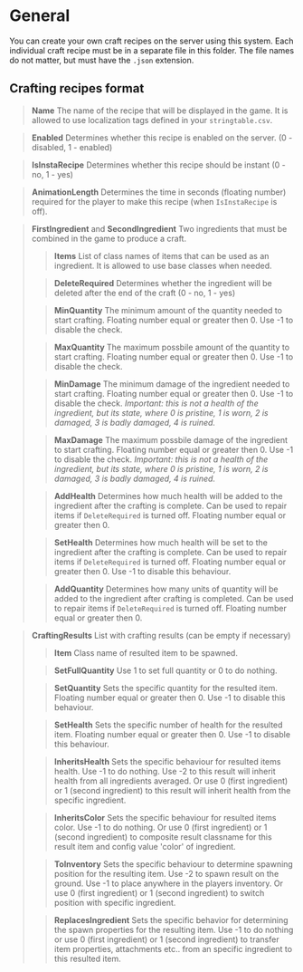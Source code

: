 # General
You can create your own craft recipes on the server using this system.
Each individual craft recipe must be in a separate file in this folder. The file names do not matter, but must have the `.json` extension.

## Crafting recipes format

> **Name**
> The name of the recipe that will be displayed in the game. It is allowed to use localization tags defined in your `stringtable.csv`.

> **Enabled**
> Determines whether this recipe is enabled on the server. (0 - disabled, 1 - enabled)

> **IsInstaRecipe**
> Determines whether this recipe should be instant (0 - no, 1 - yes)

> **AnimationLength**
> Determines the time in seconds (floating number) required for the player to make this recipe (when `IsInstaRecipe` is off).

> **FirstIngredient** and **SecondIngredient**
> Two ingredients that must be combined in the game to produce a craft.
> 
>> **Items**
>> List of class names of items that can be used as an ingredient. It is allowed to use base classes when needed.
>
>> **DeleteRequired**
>> Determines whether the ingredient will be deleted after the end of the craft (0 - no, 1 - yes)
>
>> **MinQuantity**
>> The minimum amount of the quantity needed to start crafting. Floating number equal or greater then 0. Use -1 to disable the check.
>
>> **MaxQuantity**
>> The maximum possbile amount of the quantity to start crafting. Floating number equal or greater then 0. Use -1 to disable the check.
>
>> **MinDamage**
>> The minimum damage of the ingredient needed to start crafting. Floating number equal or greater then 0. Use -1 to disable the check.
>> *Important: this is not a health of the ingredient, but its state, where 0 is pristine, 1 is worn, 2 is damaged, 3 is badly damaged, 4 is ruined.*
>
>> **MaxDamage**
>> The maximum possbile damage of the ingredient to start crafting. Floating number equal or greater then 0. Use -1 to disable the check.
>> *Important: this is not a health of the ingredient, but its state, where 0 is pristine, 1 is worn, 2 is damaged, 3 is badly damaged, 4 is ruined.*
>
>> **AddHealth**
>> Determines how much health will be added to the ingredient after the crafting is complete. Can be used to repair items if `DeleteRequired` is turned off. Floating number equal or greater then 0.
>
>> **SetHealth**
>> Determines how much health will be set to the ingredient after the crafting is complete. Can be used to repair items if `DeleteRequired` is turned off. Floating number equal or greater then 0. Use -1 to disable this behaviour.
>
>> **AddQuantity**
>> Determines how many units of quantity will be added to the ingredient after crafting is completed. Can be used to repair items if `DeleteRequired` is turned off. Floating number equal or greater then 0.

> **CraftingResults**
> List with crafting results (can be empty if necessary)
>
>> **Item**
>> Class name of resulted item to be spawned.
>
>> **SetFullQuantity**
>> Use 1 to set full quantity or 0 to do nothing.
>
>> **SetQuantity**
>> Sets the specific quantity for the resulted item. Floating number equal or greater then 0. Use -1 to disable this behaviour.
>
>> **SetHealth**
>> Sets the specific number of health for the resulted item. Floating number equal or greater then 0. Use -1 to disable this behaviour.
>
>> **InheritsHealth**
>> Sets the specific behaviour for resulted items health. Use -1 to do nothing. Use -2 to this result will inherit health from all ingredients averaged. Or use 0 (first ingredient) or 1 (second ingredient) to this result will inherit health from the specific ingredient. 
>
>> **InheritsColor**
>> Sets the specific behaviour for resulted items color. Use -1 to do nothing. Or use 0 (first ingredient) or 1 (second ingredient) to composite result classname for this result item and config value 'color' of ingredient.
>
>> **ToInventory**
>> Sets the specific behaviour to determine spawning position for the resulting item. Use -2 to spawn result on the ground. Use -1 to place anywhere in the players inventory. Or use 0 (first ingredient) or 1 (second ingredient) to switch position with specific ingredient.
>
>> **ReplacesIngredient**
>> Sets the specific behavior for determining the spawn properties for the resulting item. Use -1 to do nothing or use 0 (first ingredient) or 1 (second ingredient) to transfer item properties, attachments etc.. from an specific ingredient to this resulted item.
